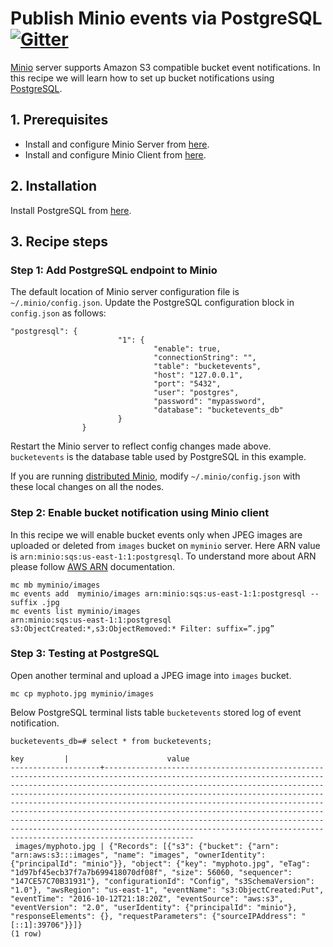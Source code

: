 # Publish Minio events via PostgreSQL [![Gitter](https://badges.gitter.im/Join%20Chat.svg)](https://gitter.im/minio/minio?utm_source=badge&utm_medium=badge&utm_campaign=pr-badge&utm_content=badge)

[Minio](https://www.minio.io) server supports Amazon S3 compatible bucket event notifications. In this recipe we will learn how to set up bucket notifications using [PostgreSQL](https://www.postgresql.org/).

## 1. Prerequisites

* Install and configure Minio Server from [here](http://docs.minio.io/docs/minio).
* Install and configure Minio Client from [here](https://docs.minio.io/docs/minio-client-quickstart-guide).


## 2. Installation

Install PostgreSQL from [here](https://www.postgresql.org/).

## 3. Recipe steps

### Step 1: Add PostgreSQL endpoint to Minio

The default location of Minio server configuration file is ``~/.minio/config.json``. Update the PostgreSQL configuration block in ``config.json`` as follows:

```
"postgresql": {
                        "1": {
                                "enable": true,
                                "connectionString": "",
                                "table": "bucketevents",
                                "host": "127.0.0.1",
                                "port": "5432",
                                "user": "postgres",
                                "password": "mypassword",
                                "database": "bucketevents_db"
                        }
                }
```
Restart the Minio server to reflect config changes made above. ``bucketevents`` is the database table used by PostgreSQL in this example.

If you are running [distributed Minio](https://docs.minio.io/docs/distributed-minio-quickstart-guide), modify ``~/.minio/config.json`` with these local changes on all the nodes.

### Step 2: Enable bucket notification using Minio client

In this recipe we will enable bucket events only when JPEG images are uploaded or deleted from ``images`` bucket on ``myminio`` server. Here ARN value is ``arn:minio:sqs:us-east-1:1:postgresql``. To understand more about ARN please follow [AWS ARN](http://docs.aws.amazon.com/general/latest/gr/aws-arns-and-namespaces.html) documentation.

```
mc mb myminio/images
mc events add  myminio/images arn:minio:sqs:us-east-1:1:postgresql --suffix .jpg
mc events list myminio/images
arn:minio:sqs:us-east-1:1:postgresql s3:ObjectCreated:*,s3:ObjectRemoved:* Filter: suffix=”.jpg”
```

### Step 3: Testing at PostgreSQL

Open another terminal and upload a JPEG image into ``images`` bucket.

```
mc cp myphoto.jpg myminio/images
```

Below PostgreSQL terminal lists table ``bucketevents`` stored log of event notification.

```
bucketevents_db=# select * from bucketevents;

key         |                      value                                                                                                                                                                                                                                                                                                
--------------------+----------------------------------------------------------------------------------------------------------------------------------------------------------------------------------------------------------------------------------------------------------------------------------------------------------------------------------------------------------------------------------------------------------------------------------------------------------------------------------------------------------------------------------------------------------------------------------------------------
 images/myphoto.jpg | {"Records": [{"s3": {"bucket": {"arn": "arn:aws:s3:::images", "name": "images", "ownerIdentity": {"principalId": "minio"}}, "object": {"key": "myphoto.jpg", "eTag": "1d97bf45ecb37f7a7b699418070df08f", "size": 56060, "sequencer": "147CE57C70B31931"}, "configurationId": "Config", "s3SchemaVersion": "1.0"}, "awsRegion": "us-east-1", "eventName": "s3:ObjectCreated:Put", "eventTime": "2016-10-12T21:18:20Z", "eventSource": "aws:s3", "eventVersion": "2.0", "userIdentity": {"principalId": "minio"}, "responseElements": {}, "requestParameters": {"sourceIPAddress": "[::1]:39706"}}]}
(1 row)
```	
